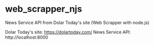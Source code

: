 # web_scrapper_njs
News Service API from Dolar Today's site (Web Scrapper with node.js)

Dolar Today's site: https://dolartoday.com/
News Service API: http://localhost:8000
